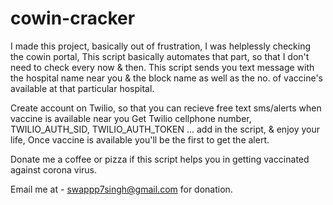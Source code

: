# cowin-cracker

I made this project, basically out of frustration, I was helplessly checking the cowin portal, 
This script basically automates that part, so that I don't need to check every now & then.
This script sends you text message with the hospital name near you & the block name as well as the no. of vaccine's
available at that particular hospital.

Create account on Twilio, so that you can recieve free text sms/alerts when vaccine is available near you
Get Twilio cellphone number, TWILIO_AUTH_SID, TWILIO_AUTH_TOKEN ... add in the script, & enjoy your life, 
Once vaccine is available you'll be the first to get the alert.

Donate me a coffee or pizza if this script helps you in getting vaccinated against corona virus.

Email me at - swappp7singh@gmail.com for donation.
